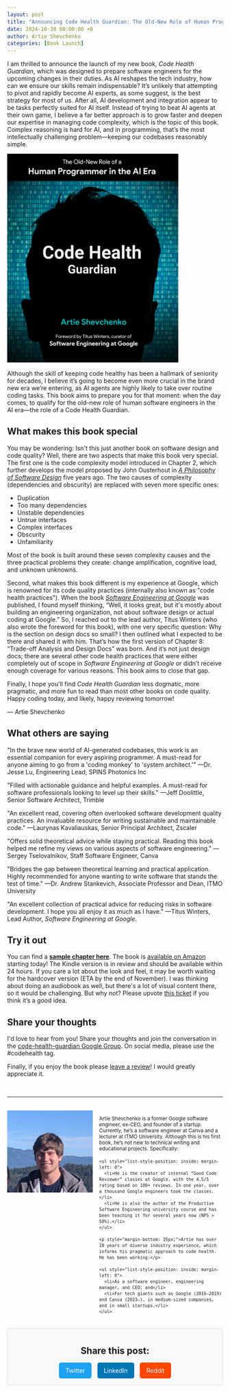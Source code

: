 ```yaml
---
layout: post
title: "Announcing Code Health Guardian: The Old-New Role of Human Programmers in the AI Era"
date: 2024-10-30 00:00:00 +0
author: Artie Shevchenko
categories: [Book Launch]
---
```


I am thrilled to announce the launch of my new book, *Code Health Guardian*, which was designed to prepare software engineers for the upcoming changes in their duties. As AI reshapes the tech industry, how can we ensure our skills remain indispensable? It’s unlikely that attempting to pivot and rapidly become AI experts, as some suggest, is the best strategy for most of us. After all, AI development and integration appear to be tasks perfectly suited for AI itself. Instead of trying to beat AI agents at their own game, I believe a far better approach is to grow faster and deepen our expertise in managing code complexity, which is the topic of this book. Complex reasoning is hard for AI, and in programming, that’s the most intellectually challenging problem—keeping our codebases reasonably simple.

<img src="/images/front_cover.jpg" alt="Cover image" width="400" />

Although the skill of keeping code healthy has been a hallmark of seniority for decades, I believe it’s going to become even more crucial in the brand new era we’re entering, as AI agents are highly likely to take over routine coding tasks. This book aims to prepare you for that moment: when the day comes, to qualify for the old–new role of human software engineers in the AI era—the role of a Code Health Guardian.

## What makes this book special

You may be wondering: Isn't this just another book on software design and code quality? Well, there are two aspects that make this book very special. The first one is the code complexity model introduced in Chapter 2, which further develops the model proposed by John Ousterhout in *[A Philosophy of Software Design](https://www.amazon.com/Philosophy-Software-Design-2nd/dp/173210221X/)* five years ago. The two causes of complexity (dependencies and obscurity) are replaced with seven more specific ones:

- Duplication
- Too many dependencies
- Unstable dependencies
- Untrue interfaces
- Complex interfaces
- Obscurity
- Unfamiliarity

Most of the book is built around these seven complexity causes and the three practical problems they create: change amplification, cognitive load, and unknown unknowns.

Second, what makes this book different is my experience at Google, which is renowned for its code quality practices (internally also known as "code health practices"). When the book *[Software Engineering at Google](https://www.amazon.com/Software-Engineering-Google-Lessons-Programming/dp/B08VKLTB9X/)* was published, I found myself thinking, “Well, it looks great, but it's mostly about building an engineering organization, not about software design or actual coding at Google.” So, I reached out to the lead author, Titus Winters (who also wrote the foreword for this book), with one very specific question: Why is the section on design docs so small? I then outlined what I expected to be there and shared it with him. That’s how the first version of Chapter 8: “Trade-off Analysis and Design Docs” was born. And it’s not just design docs; there are several other code health practices that were either completely out of scope in *Software Engineering at Google* or didn’t receive enough coverage for various reasons. This book aims to close that gap.

Finally, I hope you'll find *Code Health Guardian* less dogmatic, more pragmatic, and more fun to read than most other books on code quality. Happy coding today, and likely, happy reviewing tomorrow!
 
—
Artie Shevchenko

## What others are saying

"In the brave new world of AI-generated codebases, this work is an essential companion for every aspiring programmer. A must-read for anyone aiming to go from a 'coding monkey' to 'system architect.'" —Dr. Jesse Lu, Engineering Lead, SPINS Photonics Inc

"Filled with actionable guidance and helpful examples. A must-read for software professionals looking to level up their skills." —Jeff Doolittle, Senior Software Architect, Trimble

"An excellent read, covering often overlooked software development quality practices. An invaluable resource for writing sustainable and maintainable code." —Laurynas Kavaliauskas, Senior Principal Architect, Zscaler

"Offers solid theoretical advice while staying practical. Reading this book helped me refine my views on various aspects of software engineering." —Sergey Tselovalnikov, Staff Software Engineer, Canva

"Bridges the gap between theoretical learning and practical application. Highly recommended for anyone wanting to write software that stands the test of time." —Dr. Andrew Stankevich, Associate Professor and Dean, ITMO University

"An excellent collection of practical advice for reducing risks in software development. I hope you all enjoy it as much as I have." —Titus Winters, Lead Author, *Software Engineering at Google*.

## Try it out

You can find a **[sample chapter here](https://github.com/artie-shevchenko/code-health-guardian/blob/main/book/CodeHealthGuardian_SampleChapter.pdf)**. The book is [available on Amazon](https://amzn.to/3Uva6uK) starting today! The Kindle version is in review and should be available within 24 hours. If you care a lot about the look and feel, it may be worth waiting for the hardcover version (ETA by the end of November). I was thinking about doing an audiobook as well, but there's a lot of visual content there, so it would be challenging. But why not? Please upvote [this ticket](https://github.com/artie-shevchenko/code-health-guardian/issues/1) if you think it’s a good idea.

## Share your thoughts

I'd love to hear from you! Share your thoughts and join the conversation in the [code-health-guardian Google Group](https://groups.google.com/g/code-health-guardian). On social media, please use the #codehealth tag.

Finally, if you enjoy the book please [leave a review](https://amzn.to/3YIuzyL)! I would greatly appreciate it.

<br/>

---

<br/>

<div style="overflow: hidden;">
  <img src="/images/artie_avatar.jpg" alt="Artie avatar" style="float: left; margin-right: 15px; margin-bottom: 15px" width="200">
  <small>
    <p style="margin-bottom: 15px;">Artie Shevchenko is a former Google software engineer, ex-CEO, and founder of a startup. Currently, he’s a software engineer at Canva and a lecturer at ITMO University. Although this is his first book, he’s not new to technical writing and educational projects. Specifically:</p>

    <ul style="list-style-position: inside; margin-left: 0">
      <li>He is the creator of internal “Good Code Reviewer” classes at Google, with the 4.5/5 rating based on 100+ reviews. In one year, over a thousand Google engineers took the classes.</li>
      <li>He is also the author of the Productive Software Engineering university course and has been teaching it for several years now (NPS > 50%).</li>
    </ul>

    <p style="margin-bottom: 15px;">Artie has over 10 years of diverse industry experience, which informs his pragmatic approach to code health. He has been working:</p>

    <ul style="list-style-position: inside; margin-left: 0">
      <li>As a software engineer, engineering manager, and CEO; and</li>
      <li>For tech giants such as Google (2015–2019) and Canva (2023–), in medium-sized companies, and in small startups.</li>
    </ul>

  </small>
</div>


<!-- Include Font Awesome for icons -->
<link rel="stylesheet" href="https://cdnjs.cloudflare.com/ajax/libs/font-awesome/6.0.0-beta3/css/all.min.css">

<div class="social-share">
    <h3>Share this post:</h3>
    <a href="#" id="twitter-share" class="share-button twitter" aria-label="Share on Twitter">
        <i class="fab fa-twitter"></i> Twitter
    </a>
    <a href="#" id="linkedin-share" class="share-button linkedin" aria-label="Share on LinkedIn">
        <i class="fab fa-linkedin"></i> LinkedIn
    </a>
    <a href="#" id="reddit-share" class="share-button reddit" aria-label="Share on Reddit">
        <i class="fab fa-reddit"></i> Reddit
    </a>
</div>

<style>
    .social-share {
        margin: 20px 0;
        padding: 10px;
        text-align: center;
        border: 1px solid #ddd;
        border-radius: 5px;
        background-color: #f9f9f9;
    }
    .social-share h3 {
        margin-bottom: 10px;
        font-size: 1.5em;
    }
    .share-button {
        display: inline-block;
        margin: 5px;
        padding: 10px 15px;
        color: #fff;
        text-decoration: none;
        border-radius: 5px;
        font-size: 1em;
        transition: background-color 0.3s;
    }
    .twitter {
        background-color: #1DA1F2;
    }
    .linkedin {
        background-color: #0077B5;
    }
    .reddit {
        background-color: #FF4500;
    }
    .share-button:hover {
        filter: brightness(0.9);
    }
</style>

<script>
    // Variables
    const postUrl = window.location.href; // Current page URL
    const postTitle = encodeURIComponent(document.title); // Title of the current page
    const postTags = encodeURIComponent("codehealth"); // Replace with actual tags

    // Share links
    document.getElementById('twitter-share').href = `https://twitter.com/intent/tweet?url=${postUrl}&text=${postTitle}&hashtags=${postTags}`;
    document.getElementById('linkedin-share').href = `https://www.linkedin.com/shareArticle?mini=true&url=${postUrl}`;
    document.getElementById('reddit-share').href = `https://reddit.com/submit?url=${postUrl}&title=${postTitle}`;
</script>